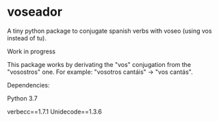 # voseador
A tiny python package to conjugate spanish verbs with voseo (using vos instead of tu).

Work in progress

This package works by derivating the "vos" conjugation from the "vosostros" one. For example: "vosotros cantáis" -> "vos cantás".

Dependencies:

Python 3.7

verbecc==1.7.1
Unidecode==1.3.6
